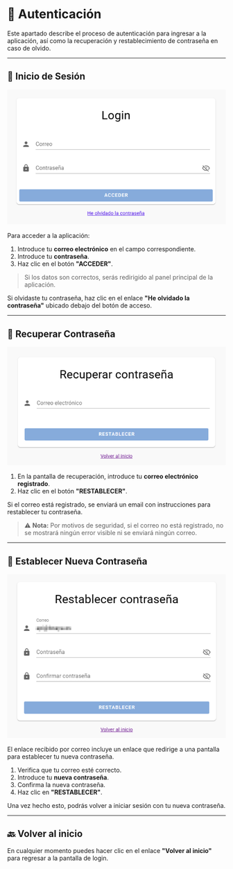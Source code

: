 # 🔐 Autenticación

Este apartado describe el proceso de autenticación para ingresar a la aplicación, así como la recuperación y restablecimiento de contraseña en caso de olvido.

---

## 🚪 Inicio de Sesión

![Pantalla de Login](../_media/authentication/login.png)

Para acceder a la aplicación:

1. Introduce tu **correo electrónico** en el campo correspondiente.
2. Introduce tu **contraseña**.
3. Haz clic en el botón **"ACCEDER"**.

> Si los datos son correctos, serás redirigido al panel principal de la aplicación.

Si olvidaste tu contraseña, haz clic en el enlace **"He olvidado la contraseña"** ubicado debajo del botón de acceso.

---

## 🔁 Recuperar Contraseña

![Pantalla de Recuperar Contraseña](../_media/authentication/forgot-password.png)

1. En la pantalla de recuperación, introduce tu **correo electrónico registrado**.
2. Haz clic en el botón **"RESTABLECER"**.

Si el correo está registrado, se enviará un email con instrucciones para restablecer tu contraseña.

> ⚠️ **Nota:** Por motivos de seguridad, si el correo no está registrado, no se mostrará ningún error visible ni se enviará ningún correo.

---

## 🔑 Establecer Nueva Contraseña

![Pantalla de Restablecer Contraseña](../_media/authentication/reset-password.png)

El enlace recibido por correo incluye un enlace que redirige a una pantalla para establecer tu nueva contraseña.

1. Verifica que tu correo esté correcto.
2. Introduce tu **nueva contraseña**.
3. Confirma la nueva contraseña.
4. Haz clic en **"RESTABLECER"**.

Una vez hecho esto, podrás volver a iniciar sesión con tu nueva contraseña.

---

## 🔙 Volver al inicio

En cualquier momento puedes hacer clic en el enlace **"Volver al inicio"** para regresar a la pantalla de login.
